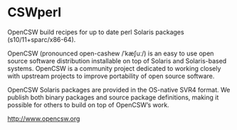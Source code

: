 # CSWperl
OpenCSW build recipes for up to date perl Solaris packages (s10/11+sparc/x86-64).

OpenCSW (pronounced open-cashew /ˈkæʃuː/) is an easy to use open source software distribution installable on top of Solaris and Solaris-based systems. OpenCSW is a community project dedicated to working closely with upstream projects to improve portability of open source software.

OpenCSW Solaris packages are provided in the OS-native SVR4 format.  We publish both binary packages and source package definitions, making it possible for others to build on top of OpenCSW’s work.

http://www.opencsw.org
